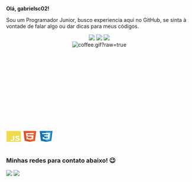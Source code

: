 
 **Olá, gabrielsc02!**
 
 Sou um Programador Junior, busco experiencia aqui no GitHub, se sinta à vontade de falar algo ou dar dicas para meus códigos.
         
<div align="center" dir="auto"=>
   <img src="http://github-profile-summary-cards.vercel.app/api/cards/profile-details?username=gabrielsc02&theme=dark"/>
   <img  src="http://github-profile-summary-cards.vercel.app/api/cards/stats?username=gabrielsc02&theme=dark"/>
   <img  src="http://github-profile-summary-cards.vercel.app/api/cards/repos-per-language?username=gabrielsc02&theme=dark"/>
</div>

<div align="center" dir="auto"=>
   <img alt="coffee.gif?raw=true" src="https://i.pinimg.com/originals/a7/fc/a0/a7fca00bd7513302bed0dd2945777b4f.gif?raw=true" height="225" style="max-width: 100%; display: inline-block;" data-target="animated-image.originalImage">
</div>

<div style="display: inline_block"><br>
  <img align="center" alt="Js" height="30" width="40" src="https://raw.githubusercontent.com/devicons/devicon/master/icons/javascript/javascript-plain.svg">
  <img align="center" alt="HTML" height="30" width="40" src="https://raw.githubusercontent.com/devicons/devicon/master/icons/html5/html5-original.svg">
  <img align="center" alt="CSS" height="30" width="40" src="https://raw.githubusercontent.com/devicons/devicon/master/icons/css3/css3-original.svg">
</div>
 
<br>
 
### Minhas redes para contato abaixo! 😉
 
<div> 
  <a href="https://instagram.com/gabzthefato" target="_blank"><img src="https://img.shields.io/badge/-Instagram-%23E4405F?style=for-the-badge&logo=instagram&logoColor=white" target="_blank"></a>
  <a href = "mailto:gabssantoscamargo02@gmail.com"><img src="https://img.shields.io/badge/-Gmail-%23333?style=for-the-badge&logo=gmail&logoColor=white" target="_blank"></a>
</div>

